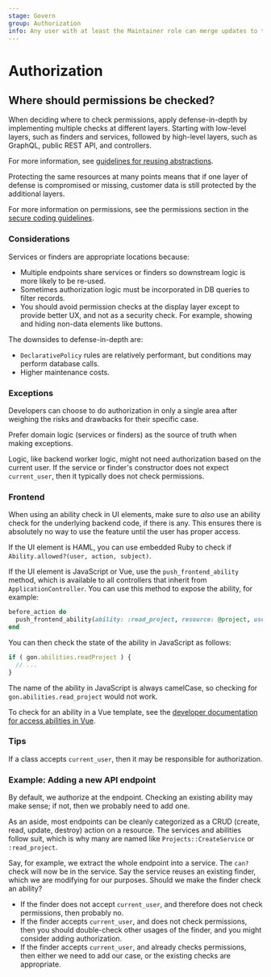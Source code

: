 ```yaml
---
stage: Govern
group: Authorization
info: Any user with at least the Maintainer role can merge updates to this content. For details, see https://docs.gitlab.com/ee/development/development_processes.html#development-guidelines-review.
---
```


# Authorization

## Where should permissions be checked?

When deciding where to check permissions, apply defense-in-depth by implementing multiple checks at
different layers. Starting with low-level layers, such as finders and services,
followed by high-level layers, such as GraphQL, public REST API, and controllers.

For more information, see [guidelines for reusing abstractions](../reusing_abstractions.md).

Protecting the same resources at many points means that if one layer of defense is compromised
or missing, customer data is still protected by the additional layers.

For more information on permissions, see the permissions section in the [secure coding guidelines](../secure_coding_guidelines.md#permissions).

### Considerations

Services or finders are appropriate locations because:

- Multiple endpoints share services or finders so downstream logic is more likely to be re-used.
- Sometimes authorization logic must be incorporated in DB queries to filter records.
- You should avoid permission checks at the display layer except to provide better UX,
  and not as a security check. For example, showing and hiding non-data elements like buttons.

The downsides to defense-in-depth are:

- `DeclarativePolicy` rules are relatively performant, but conditions may perform database calls.
- Higher maintenance costs.

### Exceptions

Developers can choose to do authorization in only a single area after weighing
the risks and drawbacks for their specific case.

Prefer domain logic (services or finders) as the source of truth when making exceptions.

Logic, like backend worker logic, might not need authorization based on the current user.
If the service or finder's constructor does not expect `current_user`, then it typically does not
check permissions.

### Frontend

When using an ability check in UI elements, make sure to _also_ use an ability
check for the underlying backend code, if there is any. This ensures there is
absolutely no way to use the feature until the user has proper access.

If the UI element is HAML, you can use embedded Ruby to check if
`Ability.allowed?(user, action, subject)`.

If the UI element is JavaScript or Vue, use the `push_frontend_ability` method,
which is available to all controllers that inherit from `ApplicationController`.
You can use this method to expose the ability, for example:

```ruby
before_action do
  push_frontend_ability(ability: :read_project, resource: @project, user: current_user)
end
```

You can then check the state of the ability in JavaScript as follows:

```javascript
if ( gon.abilities.readProject ) {
  // ...
}
```

The name of the ability in JavaScript is always camelCase,
so checking for `gon.abilities.read_project` would not work.

To check for an ability in a Vue template, see the
[developer documentation for access abilities in Vue](../fe_guide/vue.md#accessing-abilities).

### Tips

If a class accepts `current_user`, then it may be responsible for authorization.

### Example: Adding a new API endpoint

By default, we authorize at the endpoint. Checking an existing ability may make sense; if not, then we probably need to add one.

As an aside, most endpoints can be cleanly categorized as a CRUD (create, read, update, destroy) action on a resource. The services and abilities follow suit, which is why many are named like `Projects::CreateService` or `:read_project`.

Say, for example, we extract the whole endpoint into a service. The `can?` check will now be in the service. Say the service reuses an existing finder, which we are modifying for our purposes. Should we make the finder check an ability?

- If the finder does not accept `current_user`, and therefore does not check permissions, then probably no.
- If the finder accepts `current_user`, and does not check permissions, then you should double-check other usages of the finder, and you might consider adding authorization.
- If the finder accepts `current_user`, and already checks permissions, then either we need to add our case, or the existing checks are appropriate.
